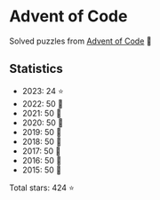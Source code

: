 # Advent of Code

Solved puzzles from [Advent of Code](https://adventofcode.com) :christmas_tree:

## Statistics

- 2023: 24 :star:
- 2022: 50 :star2:
- 2021: 50 :star2:
- 2020: 50 :star2:
- 2019: 50 :star2:
- 2018: 50 :star2:
- 2017: 50 :star2:
- 2016: 50 :star2:
- 2015: 50 :star2:

Total stars: 424 :star:
